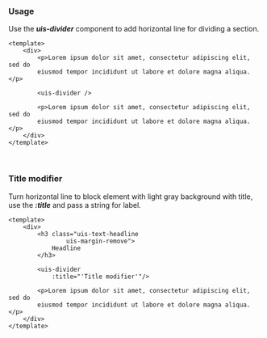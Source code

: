 ### Usage
Use the ***uis-divider*** component to add horizontal line for dividing a
section.

```vue
<template>
    <div>
        <p>Lorem ipsum dolor sit amet, consectetur adipiscing elit, sed do
        eiusmod tempor incididunt ut labore et dolore magna aliqua.</p>

        <uis-divider />

        <p>Lorem ipsum dolor sit amet, consectetur adipiscing elit, sed do
        eiusmod tempor incididunt ut labore et dolore magna aliqua.</p>
    </div>
</template>
```

&nbsp;
&nbsp;
&nbsp;

### Title modifier
Turn horizontal line to block element with light gray background with title,
use the ***:title*** and pass a string for label.

```vue
<template>
    <div>
        <h3 class="uis-text-headline
                uis-margin-remove">
            Headline
        </h3>

        <uis-divider
            :title="'Title modifier'"/>

        <p>Lorem ipsum dolor sit amet, consectetur adipiscing elit, sed do
        eiusmod tempor incididunt ut labore et dolore magna aliqua.</p>
    </div>
</template>
```
